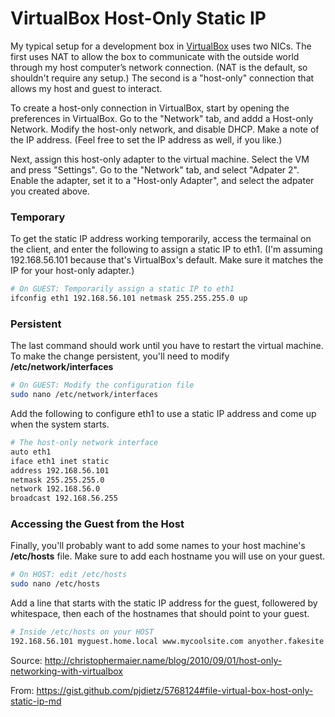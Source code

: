 # VirtualBox Host-Only Static IP

My typical setup for a development box in [VirtualBox](https://www.virtualbox.org/) uses two NICs. The first uses NAT to allow the box to communicate with the outside world through my host computer’s network connection. (NAT is the default, so shouldn't require any setup.) The second is a "host-only" connection that allows my host and guest to interact.

To create a host-only connection in VirtualBox, start by opening the preferences in VirtualBox. Go to the "Network" tab, and addd a Host-only Network. Modify the host-only network, and disable DHCP. Make a note of the IP address. (Feel free to set the IP address as well, if you like.)

Next, assign this host-only adapter to the virtual machine. Select the VM and press "Settings". Go to the "Network" tab, and select "Adpater 2". Enable the adapter, set it to a "Host-only Adapter", and select the adpater you created above.

### Temporary

To get the static IP address working temporarily, access the termainal on the client, and enter the following to assign a static IP to eth1. (I'm assuming 192.168.56.101 because that's VirtualBox's default. Make sure it matches the IP for your host-only adapter.)

```bash
# On GUEST: Temporarily assign a static IP to eth1
ifconfig eth1 192.168.56.101 netmask 255.255.255.0 up
```

### Persistent

The last command should work until you have to restart the virtual machine. To make the change persistent, you'll need to modify **/etc/network/interfaces**

```bash
# On GUEST: Modify the configuration file
sudo nano /etc/network/interfaces
```

Add the following to configure eth1 to use a static IP address and come up when the system starts.

```bash
# The host-only network interface
auto eth1
iface eth1 inet static
address 192.168.56.101
netmask 255.255.255.0
network 192.168.56.0
broadcast 192.168.56.255
```

### Accessing the Guest from the Host

Finally, you'll probably want to add some names to your host machine's **/etc/hosts** file. Make sure to add each hostname you will use on your guest.

```bash
# On HOST: edit /etc/hosts
sudo nano /etc/hosts
```

Add a line that starts with the static IP address for the guest, followered by whitespace, then each of the hostnames that should point to your guest.

```bash
# Inside /etc/hosts on your HOST
192.168.56.101 myguest.home.local www.mycoolsite.com anyother.fakesite.com
```

Source: http://christophermaier.name/blog/2010/09/01/host-only-networking-with-virtualbox

From: https://gist.github.com/pjdietz/5768124#file-virtual-box-host-only-static-ip-md
